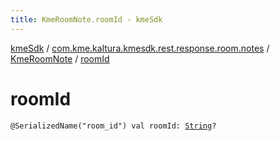 ```yaml
---
title: KmeRoomNote.roomId - kmeSdk
---
```


[kmeSdk](../../index.html) / [com.kme.kaltura.kmesdk.rest.response.room.notes](../index.html) / [KmeRoomNote](index.html) / [roomId](./room-id.html)

# roomId

`@SerializedName("room_id") val roomId: `[`String`](https://kotlinlang.org/api/latest/jvm/stdlib/kotlin/-string/index.html)`?`